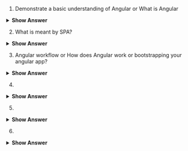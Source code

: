 1.	Demonstrate a basic understanding of Angular or What is Angular

<details>
  <summary> <b>Show Answer</b></summary>

- Angular is a typescript-based web application framework used to create & build web apps
- It allows us to create Single Page Application (SPA)
- Gmail, Youtube, PayPal apps are developed using Angular


</details>

2. What is meant by SPA?

<details>
<summary> <b>Show Answer</b></summary>

- It is a single web page, website, or web application that works within a web browser and loads just a single document.
- It does not need page reloading during its usage, and most of its content remains the same while only some of it needs updating.
- **Gmail**, **Facebook**, **Trello**, **Google Maps**, etc., all are Single Page Applications that offer an outstanding user experience in the browser with no page reloading.


</details>

3. Angular workflow or How does Angular work or bootstrapping your angular app?

<details>
<summary> <b>Show Answer</b></summary>

- Flow: `angular.json`-> `main.ts` -> `AppModule` -> `AppModule` -> `index.html`.
- Every Angular app consists of a file named `angular.json` . This file will contain all the configurations of the app. While building the app, the builder looks at this file to find the entry point of the application.

![Angular.json] ()


</details>

4. 
<details>
<summary> <b>Show Answer</b></summary>

</details>

5. 
<details>
<summary> <b>Show Answer</b></summary>

</details>

6. 
<details>
<summary> <b>Show Answer</b></summary>

</details>
